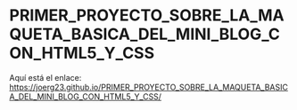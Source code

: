 # PRIMER_PROYECTO_SOBRE_LA_MAQUETA_BASICA_DEL_MINI_BLOG_CON_HTML5_Y_CSS

Aquí está el enlace:
https://joerg23.github.io/PRIMER_PROYECTO_SOBRE_LA_MAQUETA_BASICA_DEL_MINI_BLOG_CON_HTML5_Y_CSS/

